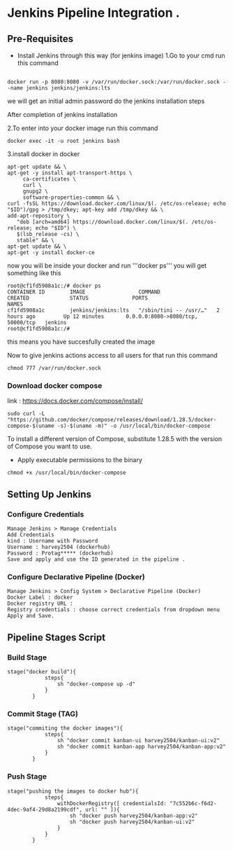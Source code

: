# Jenkins Pipeline Integration .

## Pre-Requisites
* Install Jenkins through this way (for jenkins image)
1.Go to your cmd run this command
```

docker run -p 8080:8080 -v /var/run/docker.sock:/var/run/docker.sock --name jenkins jenkins/jenkins:lts

```
we will get an initial admin password do the jenkins installation steps 

After completion of jenkins installation

2.To enter into your docker image run this command
```
docker exec -it -u root jenkins bash

```

3.install docker in docker
```
apt-get update && \
apt-get -y install apt-transport-https \
     ca-certificates \
     curl \
     gnupg2 \
     software-properties-common && \
curl -fsSL https://download.docker.com/linux/$(. /etc/os-release; echo "$ID")/gpg > /tmp/dkey; apt-key add /tmp/dkey && \
add-apt-repository \
   "deb [arch=amd64] https://download.docker.com/linux/$(. /etc/os-release; echo "$ID") \
   $(lsb_release -cs) \
   stable" && \
apt-get update && \
apt-get -y install docker-ce
```


now you will be inside your docker and run '''docker ps''' you will get something like this
```
root@cf1fd5908a1c:/# docker ps
CONTAINER ID        IMAGE                 COMMAND                  CREATED             STATUS              PORTS                               NAMES
cf1fd5908a1c        jenkins/jenkins:lts   "/sbin/tini -- /usr/…"   2 hours ago         Up 12 minutes       0.0.0.0:8080->8080/tcp, 50000/tcp   jenkins
root@cf1fd5908a1c:/#   
```
this means you have succesfully created the image 

Now to give jenkins actions access to all users for that run this command
```
chmod 777 /var/run/docker.sock
```

### Download docker compose
link : https://docs.docker.com/compose/install/
```
sudo curl -L "https://github.com/docker/compose/releases/download/1.28.5/docker-compose-$(uname -s)-$(uname -m)" -o /usr/local/bin/docker-compose
```
To install a different version of Compose, substitute 1.28.5 with the version of Compose you want to use.
* Apply executable permissions to the binary
```
chmod +x /usr/local/bin/docker-compose
```




## Setting Up Jenkins
### Configure Credentials
```
Manage Jenkins > Manage Credentials 
Add Credentials
kind : Username with Password
Username : harvey2504 (dockerhub)
Password : Protag***** (dockerhub)
Save and apply and use the ID generated in the pipeline .
```

### Configure Declarative Pipeline (Docker)
```
Manage Jenkins > Config System > Declarative Pipeline (Docker)
Docker Label : docker
Docker registry URL :
Registry credentials : choose correct credentials from dropdown menu
Apply and Save.
```


## Pipeline Stages Script
### Build Stage
```
stage("docker build"){
            steps{
                sh "docker-compose up -d"
            }
        }
```
### Commit Stage (TAG)
```
stage("commiting the docker images"){
            steps{
                sh "docker commit kanban-ui harvey2504/kanban-ui:v2"
                sh "docker commit kanban-app harvey2504/kanban-app:v2" 
            }
        }
```
### Push Stage 
```
stage("pushing the images to docker hub"){
            steps{
                withDockerRegistry([ credentialsId: "7c552b6c-f6d2-4dec-9af4-29d8a2199cdf", url: "" ]){
                    sh "docker push harvey2504/kanban-app:v2"
                    sh "docker push harvey2504/kanban-ui:v2"
                }
            }
        }
```
